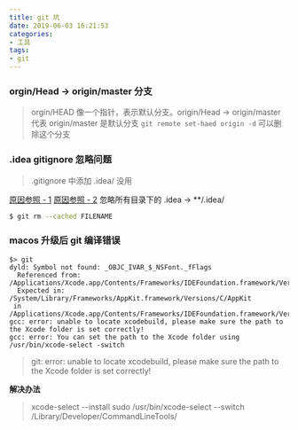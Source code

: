 ```yaml
---
title: git 坑
date: 2019-06-03 16:21:53
categories:
- 工具
tags:
- git
---
```


### orgin/Head -> origin/master 分支
> orgin/HEAD 像一个指针，表示默认分支。origin/Head -> origin/master 代表 origin/master 是默认分支
> `git remote set-haed origin -d` 可以删除这个分支

### .idea gitignore 忽略问题
> .gitignore 中添加 .idea/ 没用

[原因参照 - 1](https://help.github.com/en/articles/ignoring-files)
[原因参照 - 2](https://git-scm.com/docs/gitignore)
忽略所有目录下的 .idea -> \*\*/.idea/

```bash
$ git rm --cached FILENAME
```

### macos 升级后 git 编译错误
```
$> git
dyld: Symbol not found: _OBJC_IVAR_$_NSFont._fFlags
  Referenced from: /Applications/Xcode.app/Contents/Frameworks/IDEFoundation.framework/Versions/A/../../../../SharedFrameworks/DVTKit.framework/Versions/A/DVTKit
  Expected in: /System/Library/Frameworks/AppKit.framework/Versions/C/AppKit
 in /Applications/Xcode.app/Contents/Frameworks/IDEFoundation.framework/Versions/A/../../../../SharedFrameworks/DVTKit.framework/Versions/A/DVTKit
gcc: error: unable to locate xcodebuild, please make sure the path to the Xcode folder is set correctly!
gcc: error: You can set the path to the Xcode folder using /usr/bin/xcode-select -switch
```
> git: error: unable to locate xcodebuild, please make sure the path to the Xcode folder is set correctly!

**解决办法**
> xcode-select --install
> sudo /usr/bin/xcode-select --switch /Library/Developer/CommandLineTools/
